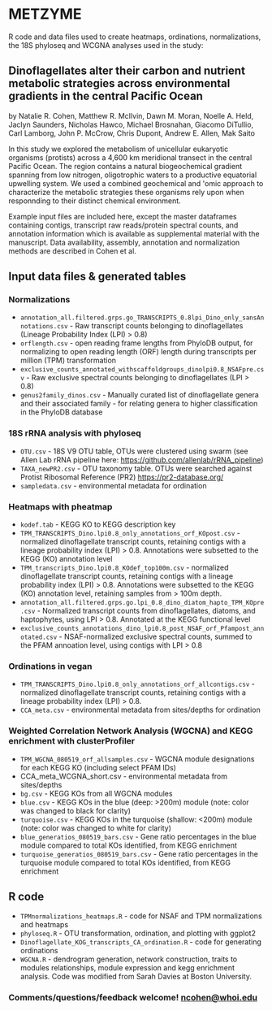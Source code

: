 # METZYME
R code and data files used to create heatmaps, ordinations, normalizations, the 18S phyloseq and WCGNA analyses used in the study:

## Dinoflagellates alter their carbon and nutrient metabolic strategies across environmental gradients in the central Pacific Ocean

by Natalie R. Cohen, Matthew R. McIlvin, Dawn M. Moran, Noelle A. Held, Jaclyn Saunders, Nicholas Hawco, Michael Brosnahan, Giacomo DiTullio, Carl Lamborg, John P. McCrow, Chris Dupont, Andrew E. Allen, Mak Saito

In this study we explored the metabolism of unicellular eukaryotic organisms (protists) across a 4,600 km meridional transect in the central Pacific Ocean. The region contains a natural biogeochemical gradient spanning from low nitrogen, oligotrophic waters to a productive equatorial upwelling system. We used a combined geochemical and 'omic approach to characterize the metabolic strategies these organisms rely upon when responnding to their distinct chemical environment.

Example input files are included here, except the master dataframes containing contigs, transcript raw reads/protein spectral counts, and annotation information which is available as supplemental material with the manuscript. Data availability, assembly, annotation and normalization methods are described in Cohen et al. 

## Input data files & generated tables

### Normalizations
* ```annotation_all.filtered.grps.go_TRANSCRIPTS_0.8lpi_Dino_only_sansAnnotations.csv``` - Raw transcript counts belonging to dinoflagellates (Lineage Probability Index (LPI) > 0.8)
* ```orflength.csv``` - open reading frame lengths from PhyloDB output, for normalizing to open reading length (ORF) length during transcripts per million (TPM) transformation 
* ```exclusive_counts_annotated_withscaffoldgroups_dinolpi0.8_NSAFpre.csv``` - Raw exclusive spectral counts belonging to dinoflagellates (LPI > 0.8)
* ```genus2family_dinos.csv``` - Manually curated list of dinoflagellate genera and their associated family - for relating genera to higher classification in the PhyloDB database
### 18S rRNA analysis with phyloseq
* ```OTU.csv``` - 18S V9 OTU table, OTUs were clustered using swarm (see Allen Lab rRNA pipeline here: https://github.com/allenlab/rRNA_pipeline)
* ```TAXA_newPR2.csv``` - OTU taxonomy table. OTUs were searched against Protist Ribosomal Reference (PR2) https://pr2-database.org/
* ```sampledata.csv``` - environmental metadata for ordination
### Heatmaps with pheatmap
* ```kodef.tab``` - KEGG KO to KEGG description key
* ```TPM_TRANSCRIPTS_Dino.lpi0.8_only_annotations_orf_KOpost.csv``` - normalized dinoflagellate transcript counts, retaining contigs with a lineage probability index (LPI) > 0.8. Annotations were subsetted to the KEGG (KO) annotation level
* ```TPM_transcripts_Dino.lpi0.8_KOdef_top100m.csv``` - normalized dinoflagellate transcript counts, retaining contigs with a lineage probability index (LPI) > 0.8. Annotations were subsetted to the KEGG (KO) annotation level, retaining samples from > 100m depth.
* ```annotation_all.filtered.grps.go.lpi_0.8_dino_diatom_hapto_TPM_KOpre.csv``` - Normalized transcript counts from dinoflagellates, diatoms, and haptophytes, using LPI > 0.8. Annotated at the KEGG functional level
* ```exclusive_counts_annotations_dino_lpi0.8_post_NSAF_orf_Pfampost_annotated.csv``` - NSAF-normalized exclusive spectral counts, summed to the PFAM annoation level, using contigs with LPI > 0.8
### Ordinations in vegan
* ```TPM_TRANSCRIPTS_Dino.lpi0.8_only_annotations_orf_allcontigs.csv``` - normalized dinoflagellate transcript counts, retaining contigs with a lineage probability index (LPI) > 0.8. 
* ```CCA_meta.csv``` - environmental metadata from sites/depths for ordination
### Weighted Correlation Network Analysis (WGCNA) and KEGG enrichment with clusterProfiler
* ```TPM_WGCNA_080519_orf_allsamples.csv``` - WGCNA module designations for each KEGG KO (including select PFAM IDs)
* CCA_meta_WCGNA_short.csv - environmental metadata from sites/depths
* ```bg.csv``` - KEGG KOs from all WGCNA modules
* ```blue.csv``` - KEGG KOs in the blue (deep: >200m) module (note: color was changed to black for clarity)
* ```turquoise.csv``` - KEGG KOs in the turquoise (shallow: <200m) module (note: color was changed to white for clarity)
* ```blue_generatios_080519_bars.csv``` - Gene ratio percentages in the blue module compared to total KOs identified, from KEGG enrichment 
* ```turquoise_generatios_080519_bars.csv``` - Gene ratio percentages in the turquoise module compared to total KOs identified, from KEGG enrichment 

## R code
* ```TPMnormalizations_heatmaps.R``` - code for NSAF and TPM normalizations and heatmaps
* ```phyloseq.R``` - OTU transformation, ordination, and plotting with ggplot2
* ```Dinoflagellate_KOG_transcripts_CA_ordination.R``` - code for generating ordinations
* ```WGCNA.R``` - dendrogram generation, network construction, traits to modules relationships, module expression and kegg enrichment analysis. Code was modified from Sarah Davies at Boston University.


### Comments/questions/feedback welcome! ncohen@whoi.edu
